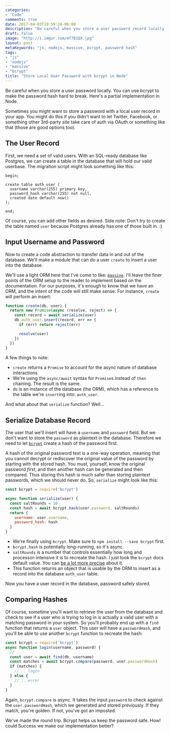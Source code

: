```yaml
---
categories:
- "Code"
comments: true
date: 2017-04-03T19:59:24-06:00
description: "Be careful when you store a user password record locally.  Here's how to protect the password in node."
draft: false
image: "http://i.imgur.com/4f7B1QX.jpg"
layout: post
metaKeywords: "js, nodejs, massive, bcrypt, password hash"
tags:
- "js"
- "nodejs"
- "massive"
- "bcrypt"
title: "Store Local User Password with bcrypt in Node"
---
```


Be careful when you store a user password locally.  You can use bcrypt to make the password hash hard to break.  Here's a partial implementation in Node.

<!--more-->

Sometimes you might want to store a password with a local user record in your app.  You might do this if you didn't want to let Twitter, Facebook, or something other 3rd-party site take care of auth via OAuth or something like that (those are good options too).

## The User Record

First, we need a set of valid users.  With an SQL-ready database like Postgres, we can create a table in the database that will hold our valid userbase.  The migration script might look something like this:

```
begin;

create table auth_user (
  username varchar(255) primary key,
  password_hash varchar(255) not null,
  created date default now()
);

end;
```

Of course, you can add other fields as desired.  Side note: Don't try to create the table named `user` because Postgres already has one of those built in. :)

## Input Username and Password

Now to create a code abstraction to transfer data in and out of the database.  We'll make a module that can do a user `create` to insert a user into the database.

We'll use a light ORM here that I've come to like: [`massive`](https://github.com/dmfay/massive-js).  I'll leave the finer points of the ORM setup to the reader to implement based on the documentation.  For our purposes, it's enough to know that we have an ORM, and the intent of the code will still make sense.  For instance, `create` will perform an insert:

```js
function create(db, user) {
  return new Promise(async (resolve, reject) => {
    const record = await serialize(user)
    db.auth_user.insert(record, err => {
      if (err) return reject(err)

      resolve(user)
    })
  })
}
```

A few things to note:

- `create` returns a `Promise` to account for the async nature of database interactions
- We're using the `async/await` syntax for `Promise`s instead of `then` chaining.  The result is the same.
- `db` is an instance of the database (the ORM), which has a reference to the table we're `insert`ing into: `auth_user`.

And what about that `serialize` function?  Well...

## Serialize Database Record

The user that we'll insert will have a `username` and `password` field.  But we don't want to store the `password` as plaintext in the database.  Therefore we need to let [`bcrypt`](https://github.com/kelektiv/node.bcrypt.js) create a hash of the password first.  

A hash of the original password text is a one-way operation, meaning that you cannot decrypt or rediscover the original value of the password by starting with the stored hash.  You must, yourself, know the original password *first*, and then another hash can be generated and then compared.  Thus storing this hash is much safer than storing plaintext passwords, which we should never do.  So, `serialize` might look like this:

```js
const bcrypt = require('bcrypt')

async function serialize(user) {
  const saltRounds = 10
  const hash = await bcrypt.hash(user.password, saltRounds)
  return {
    username: user.username,
    password_hash: hash
  }
}
```

- We're finally using `bcrypt`.  Make sure to `npm install --save bcrypt` first.
- `bcrypt.hash` is potentially long-running, so it's async.  
- `saltRounds` is a number that controls essentially how long and processor-intensive it is to recreate the hash.  I just took the `bcrypt` docs default value.  You can [be a lot more precise](https://security.stackexchange.com/questions/3959/recommended-of-iterations-when-using-pkbdf2-sha256/3993#3993) about it.
- This function returns an object that is usable by the ORM to insert as a record into the database `auth_user` table.

Now you have a user record in the database, password safely stored.

## Comparing Hashes

Of course, sometime you'll want to retrieve the user from the database and check to see if a user who is trying to log in is actually a valid user with a matching password in your system.  So you'll probably end up with a `find` function that returns a `user` object.  This user will have a `passwordHash`, and you'll be able to use another `bcrypt` function to recreate the hash:

```js
const bcrypt = require('bcrypt')
async function login(username, password) {
  // ..
  const user = await find(db, username)
  const matches = await bcrypt.compare(password, user.passwordHash)
  if (matches) {
    // .. login
  } else {
    // .. error
  }
}
```

Again, `bcrypt.compare` is async.  It takes the input `password` to check against the `user.passwordHash`, which we generated and stored previously.  If they match, you're golden.  If not, you've got an imposted.

We've made the round trip.  Bcrypt helps us keep the password safe.  How! could Success we make our implementation better?
